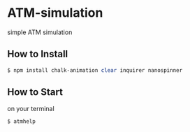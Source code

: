 # ATM-simulation
simple ATM simulation

## How to Install
```powershell
$ npm install chalk-animation clear inquirer nanospinner
```

## How to Start
on your terminal
```powershell
$ atmhelp
```
